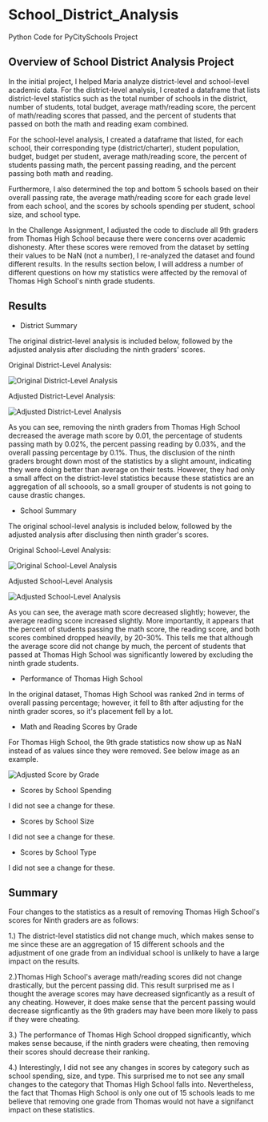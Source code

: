 # School_District_Analysis
Python Code for PyCitySchools Project
## Overview of School District Analysis Project
In the initial project, I helped Maria analyze district-level and school-level academic data. For the district-level analysis, I created a dataframe that lists district-level statistics such as the total number of schools in the district, number of students, total budget, average math/reading score, the percent of math/reading scores that passed, and the percent of students that passed on both the math and reading exam combined.

For the school-level analysis, I created a dataframe that listed, for each school, their corresponding type (district/charter), student population, budget, budget per student, average math/reading score, the percent of students passing math, the percent passing reading, and the percent passing both math and reading. 

Furthermore, I also determined the top and bottom 5 schools based on their overall passing rate, the average math/reading score for each grade level from each school, and the scores by schools spending per student, school size, and school type. 

In the Challenge Assignment, I adjusted the code to disclude all 9th graders from Thomas High School because there were concerns over academic dishonesty. After these scores were removed from the dataset by setting their values to be NaN (not a number), I re-analyzed the dataset and found different results. In the results section below, I will address a number of different questions on how my statistics were affected by the removal of Thomas High School's ninth grade students.

## Results
- District Summary

The original district-level analysis is included below, followed by the adjusted analysis after discluding the ninth graders' scores.

Original District-Level Analysis:

![Original District-Level Analysis](https://github.com/SethBoswell/School_District_Analysis/blob/main/Resources/original_district_analysis.png)

Adjusted District-Level Analysis:

![Adjusted District-Level Analysis](https://github.com/SethBoswell/School_District_Analysis/blob/main/Resources/adjusted_district_analysis.png)

As you can see, removing the ninth graders from Thomas High School decreased the average math score by 0.01, the percentage of students passing math by 0.02%, the percent passing reading by 0.03%, and the overall passing percentage by 0.1%. Thus, the disclusion of the ninth graders brought down most of the statistics by a slight amount, indicating they were doing better than average on their tests. However, they had only a small affect on the district-level statistics because these statistics are an aggregation of all schoools, so a small grouper of students is not going to cause drastic changes. 

- School Summary

The original school-level analysis is included below, followed by the adjusted analysis after disclusing then ninth grader's scores.

Original School-Level Analysis:

![Original School-Level Analysis](https://github.com/SethBoswell/School_District_Analysis/blob/main/Resources/original_school_analysis_2.png)

Adjusted School-Level Analysis

![Adjusted School-Level Analysis](https://github.com/SethBoswell/School_District_Analysis/blob/main/Resources/adjusted_school_level_analysis.png)

As you can see, the average math score decreased slightly; however, the average reading score increased slightly. More importantly, it appears that the percent of students passing the math score, the reading score, and both scores combined dropped heavily, by 20-30%. This tells me that although the average score did not change by much, the percent of students that passed at Thomas High School was significantly lowered by excluding the ninth grade students. 

- Performance of Thomas High School

In the original dataset, Thomas High School was ranked 2nd in terms of overall passing percentage; however, it fell to 8th after adjusting for the ninth grader scores, so it's placement fell by a lot.

- Math and Reading Scores by Grade

For Thomas High School, the 9th grade statistics now show up as NaN instead of as values since they were removed. See below image as an example. 

![Adjusted Score by Grade](https://github.com/SethBoswell/School_District_Analysis/blob/main/Resources/adjusted_score_by_grade.png)


- Scores by School Spending

I did not see a change for these.
- Scores by School Size

I did not see a change for these.
- Scores by School Type

I did not see a change for these.

## Summary 
Four changes to the statistics as a result of removing Thomas High School's scores for Ninth graders are as follows:

1.) The district-level statistics did not change much, which makes sense to me since these are an aggregation of 15 different schools and the adjustment of one grade from an individual school is unlikely to have a large impact on the results.

2.)Thomas High School's average math/reading scores did not change drastically, but the percent passing did. This result surprised me as I thought the average scores may have decreased signficantly as a result of any cheating. However, it does make sense that the percent passing would decrease signficantly as the 9th graders may have been more likely to pass if they were cheating.

3.) The performance of Thomas High School dropped significantly, which makes sense because, if the ninth graders were cheating, then removing their scores should decrease their ranking.

4.) Interestingly, I did not see any changes in scores by category such as school spending, size, and type. This surprised me to not see any small changes to the category that Thomas High School falls into. Nevertheless, the fact that Thomas High School is only one out of 15 schools leads to me believe that removing one grade from Thomas would not have a signifanct impact on these statistics. 
